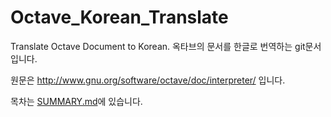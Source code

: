 Octave_Korean_Translate
=======================

Translate Octave Document to Korean. 옥타브의 문서를 한글로 번역하는 git문서입니다.

원문은 http://www.gnu.org/software/octave/doc/interpreter/ 입니다.

목차는 [SUMMARY.md](./interpreter.md)에 있습니다.
